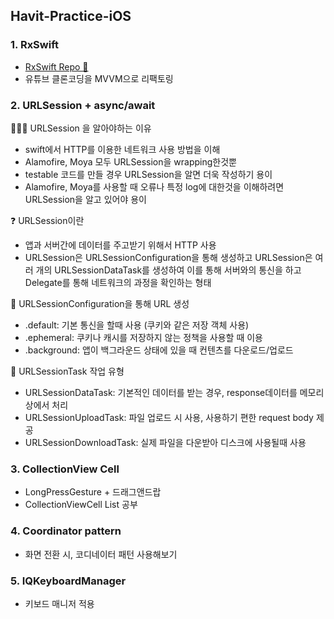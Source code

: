 ## Havit-Practice-iOS

### 1. RxSwift   
- [RxSwift Repo 👀](https://github.com/Suyeon9911/RxSwift-Study)
- 유튜브 클론코딩을 MVVM으로 리팩토링 

### 2. URLSession + async/await

🙋🏻‍♂️ URLSession 을 알아야하는 이유
- swift에서 HTTP를 이용한 네트워크 사용 방법을 이해
- Alamofire, Moya 모두 URLSession을 wrapping한것뿐
- testable 코드를 만들 경우 URLSession을 알면 더욱 작성하기 용이
- Alamofire, Moya를 사용할 때 오류나 특정 log에 대한것을 이해하려면 URLSession을 알고 있어야 용이

❓ URLSession이란
- 앱과 서버간에 데이터를 주고받기 위해서 HTTP 사용
- URLSession은 URLSessionConfiguration을 통해 생성하고 URLSession은 여러 개의 URLSessionDataTask를 생성하여 이를 통해 서버와의 통신을 하고 Delegate를 통해 네트워크의 과정을 확인하는 형태

🌿 URLSessionConfiguration을 통해 URL 생성

- .default: 기본 통신을 할때 사용 (쿠키와 같은 저장 객체 사용)
- .ephemeral: 쿠키나 캐시를 저장하지 않는 정책을 사용할 때 이용
- .background: 앱이 백그라운드 상태에 있을 때 컨텐츠를 다운로드/업로드

🐥 URLSessionTask 작업 유형
- URLSessionDataTask: 기본적인 데이터를 받는 경우, response데이터를 메모리 상에서 처리
- URLSessionUploadTask: 파일 업로드 시 사용, 사용하기 편한 request body 제공
- URLSessionDownloadTask: 실제 파일을 다운받아 디스크에 사용될때 사용

### 3. CollectionView Cell
- LongPressGesture + 드래그앤드랍
- CollectionViewCell List 공부 

### 4. Coordinator pattern
- 화면 전환 시, 코디네이터 패턴 사용해보기

### 5. IQKeyboardManager
- 키보드 매니저 적용


